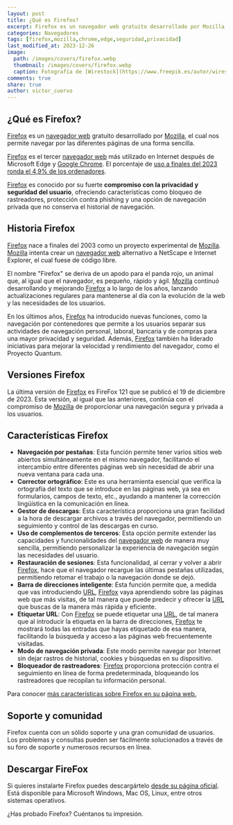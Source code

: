 ```yaml
---
layout: post
title: ¿Qué es Firefox?
excerpt: Firefox es un navegador web gratuito desarrollado por Mozilla, el cual nos permite navegar por las diferentes páginas de una forma sencilla.
categories: Navegadores
tags: [firefox,mozilla,chrome,edge,seguridad,privacidad]
last_modified_at: 2023-12-26
image:
  path: /images/covers/firefox.webp
  thumbnail: /images/covers/firefox.webp
  caption: Fotografía de [Wirestock](https://www.freepik.es/autor/wirestock)
comments: true
share: true
author: victor_cuervo
---
```


## ¿Qué es Firefox?


[Firefox](http://www.mozilla-europe.org/es/firefox/) es un [navegador web](https://www.ayudaenlaweb.com/navegadores/que-es-un-navegador/) gratuito desarrollado por [Mozilla](http://www.mozilla-europe.org/), el cual nos permite navegar por las diferentes páginas de una forma sencilla.


[Firefox](http://www.mozilla-europe.org/es/firefox/) es el tercer [navegador web](https://www.ayudaenlaweb.com/navegadores/que-es-un-navegador/) más utilizado en Internet después de Microsoft Edge y [Google Chrome](https://www.ayudaenlaweb.com/navegadores/que-es-google-chrome/). El porcentaje de [uso a finales del 2023 ronda el 4,9% de los ordenadores](https://www.w3schools.com/browsers/).


[Firefox](http://www.mozilla-europe.org/es/firefox/) es conocido por su fuerte **compromiso con la privacidad y seguridad del usuario**, ofreciendo características como bloqueo de rastreadores, protección contra phishing y una opción de navegación privada que no conserva el historial de navegación.


## **Historia Firefox**


[Firefox](http://www.mozilla-europe.org/es/firefox/) nace a finales del 2003 como un proyecto experimental de [Mozilla](http://www.mozilla-europe.org/). [Mozilla](http://www.mozilla-europe.org/) intenta crear un [navegador web](https://www.ayudaenlaweb.com/navegadores/que-es-un-navegador/) alternativo a NetScape e Internet Explorer, el cual fuese de código libre.


El nombre "Firefox" se deriva de un apodo para el panda rojo, un animal que, al igual que el navegador, es pequeño, rápido y ágil. [Mozilla](http://www.mozilla-europe.org/) continuó desarrollando y mejorando [Firefox](http://www.mozilla-europe.org/es/firefox/) a lo largo de los años, lanzando actualizaciones regulares para mantenerse al día con la evolución de la web y las necesidades de los usuarios.


En los últimos años, [Firefox](http://www.mozilla-europe.org/es/firefox/) ha introducido nuevas funciones, como la navegación por contenedores que permite a los usuarios separar sus actividades de navegación personal, laboral, bancaria y de compras para una mayor privacidad y seguridad. Además, [Firefox](http://www.mozilla-europe.org/es/firefox/) también ha liderado iniciativas para mejorar la velocidad y rendimiento del navegador, como el Proyecto Quantum.


## **Versiones Firefox**


La última versión de [Firefox](http://www.mozilla-europe.org/es/firefox/) es FireFox 121 que se publicó el 19 de diciembre de 2023. Esta versión, al igual que las anteriores, continúa con el compromiso de [Mozilla](http://www.mozilla-europe.org/) de proporcionar una navegación segura y privada a los usuarios.


## C**aracterísticas Firefox**

- **Navegación por pestañas**: Esta función permite tener varios sitios web abiertos simultáneamente en el mismo navegador, facilitando el intercambio entre diferentes páginas web sin necesidad de abrir una nueva ventana para cada una.
- **Corrector ortográfico**: Este es una herramienta esencial que verifica la ortografía del texto que se introduce en las páginas web, ya sea en formularios, campos de texto, etc., ayudando a mantener la corrección lingüística en la comunicación en línea.
- **Gestor de descargas**: Esta característica proporciona una gran facilidad a la hora de descargar archivos a través del navegador, permitiendo un seguimiento y control de las descargas en curso.
- **Uso de complementos de terceros**: Esta opción permite extender las capacidades y funcionalidades del [navegador web](https://www.ayudaenlaweb.com/navegadores/que-es-un-navegador/) de manera muy sencilla, permitiendo personalizar la experiencia de navegación según las necesidades del usuario.
- **Restauración de sesiones**: Esta funcionalidad, al cerrar y volver a abrir [Firefox](http://www.mozilla-europe.org/es/firefox/), hace que el navegador recargue las últimas pestañas utilizadas, permitiendo retomar el trabajo o la navegación donde se dejó.
- **Barra de direcciones inteligente**: Esta función permite que, a medida que vas introduciendo [URL](https://www.ayudaenlaweb.com/internet-basico/que-es-la-url/), [Firefox](http://www.mozilla-europe.org/es/firefox/) vaya aprendiendo sobre las páginas web que más visitas, de tal manera que puede predecir y ofrecer la [URL](https://www.ayudaenlaweb.com/internet-basico/que-es-la-url/) que buscas de la manera más rápida y eficiente.
- **Etiquetar URL**: Con [Firefox](http://www.mozilla-europe.org/es/firefox/) se puede etiquetar una [URL](https://www.ayudaenlaweb.com/internet-basico/que-es-la-url/), de tal manera que al introducir la etiqueta en la barra de direcciones, [Firefox](http://www.mozilla-europe.org/es/firefox/) te mostrará todas las entradas que hayas etiquetado de esa manera, facilitando la búsqueda y acceso a las páginas web frecuentemente visitadas.
- **Modo de navegación privada**: Este modo permite navegar por Internet sin dejar rastros de historial, cookies y búsquedas en su dispositivo.
- **Bloqueador de rastreadores**: [Firefox](http://www.mozilla-europe.org/es/firefox/) proporciona protección contra el seguimiento en línea de forma predeterminada, bloqueando los rastreadores que recopilan tu información personal.

Para conocer [más características sobre Firefox en su página web.](https://www.mozilla.org/es-ES/firefox/new/)


## **Soporte y comunidad**


Firefox cuenta con un sólido soporte y una gran comunidad de usuarios. Los problemas y consultas pueden ser fácilmente solucionados a través de su foro de soporte y numerosos recursos en línea.


## **Descargar FireFox**


Si quieres instalarte Firefox puedes descargártelo [desde su página oficial](https://www.mozilla.org/es-ES/firefox/download/thanks/). Está disponible para Microsoft Windows, Mac OS, Linux, entre otros sistemas operativos.


¿Has probado Firefox? Cuéntanos tu impresión.

